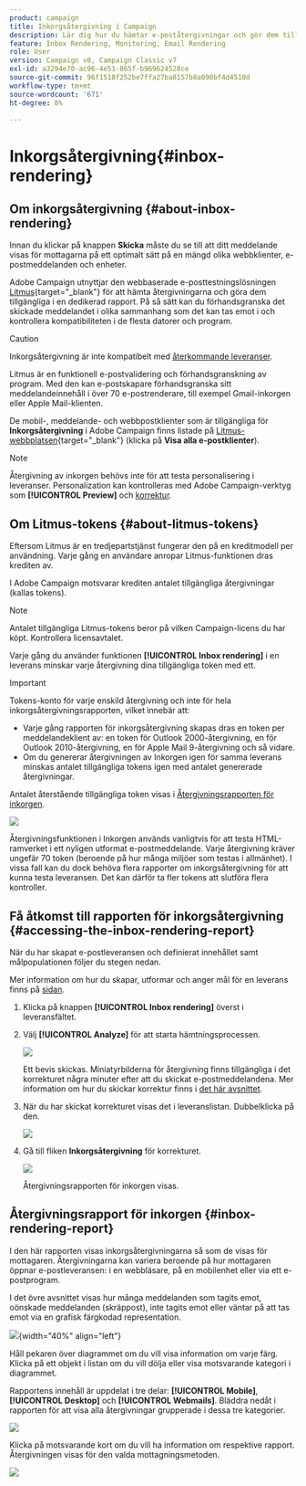 ```yaml
---
product: campaign
title: Inkorgsåtergivning i Campaign
description: Lär dig hur du hämtar e-poståtergivningar och gör dem tillgängliga i en dedikerad rapport
feature: Inbox Rendering, Monitoring, Email Rendering
role: User
version: Campaign v8, Campaign Classic v7
exl-id: a3294e70-ac96-4e51-865f-b969624528ce
source-git-commit: 96f1518f252be7ffa27ba8157b8a090bf4d4510d
workflow-type: tm+mt
source-wordcount: '671'
ht-degree: 8%

---
```


# Inkorgsåtergivning{#inbox-rendering}

## Om inkorgsåtergivning {#about-inbox-rendering}

Innan du klickar på knappen **Skicka** måste du se till att ditt meddelande visas för mottagarna på ett optimalt sätt på en mängd olika webbklienter, e-postmeddelanden och enheter.

Adobe Campaign utnyttjar den webbaserade e-posttestningslösningen [Litmus](https://litmus.com/email-testing){target="_blank"} för att hämta återgivningarna och göra dem tillgängliga i en dedikerad rapport. På så sätt kan du förhandsgranska det skickade meddelandet i olika sammanhang som det kan tas emot i och kontrollera kompatibiliteten i de flesta datorer och program.

>[!CAUTION]
>Inkorgsåtergivning är inte kompatibelt med [återkommande leveranser](../../automation/workflow/recurring-delivery.md).

Litmus är en funktionell e-postvalidering och förhandsgranskning av program. Med den kan e-postskapare förhandsgranska sitt meddelandeinnehåll i över 70 e-postrenderare, till exempel Gmail-inkorgen eller Apple Mail-klienten.

De mobil-, meddelande- och webbpostklienter som är tillgängliga för **Inkorgsåtergivning** i Adobe Campaign finns listade på [Litmus-webbplatsen](https://litmus.com/email-testing){target="_blank"} (klicka på **Visa alla e-postklienter**).

>[!NOTE]
>
>Återgivning av inkorgen behövs inte för att testa personalisering i leveranser. Personalization kan kontrolleras med Adobe Campaign-verktyg som **[!UICONTROL Preview]** och [korrektur](preview-and-proof.md#send-proofs).

## Om Litmus-tokens {#about-litmus-tokens}

Eftersom Litmus är en tredjepartstjänst fungerar den på en kreditmodell per användning. Varje gång en användare anropar Litmus-funktionen dras krediten av.

I Adobe Campaign motsvarar krediten antalet tillgängliga återgivningar (kallas tokens).

>[!NOTE]
>
>Antalet tillgängliga Litmus-tokens beror på vilken Campaign-licens du har köpt. Kontrollera licensavtalet.

Varje gång du använder funktionen **[!UICONTROL Inbox rendering]** i en leverans minskar varje återgivning dina tillgängliga token med ett.

>[!IMPORTANT]
>
>Tokens-konto för varje enskild återgivning och inte för hela inkorgsåtergivningsrapporten, vilket innebär att:
>
>* Varje gång rapporten för inkorgsåtergivning skapas dras en token per meddelandeklient av: en token för Outlook 2000-återgivning, en för Outlook 2010-återgivning, en för Apple Mail 9-återgivning och så vidare.
>* Om du genererar återgivningen av Inkorgen igen för samma leverans minskas antalet tillgängliga tokens igen med antalet genererade återgivningar.
>

Antalet återstående tillgängliga token visas i [Återgivningsrapporten för inkorgen](#inbox-rendering-report).

![](assets/s_tn_inbox_rendering_tokens.png)

Återgivningsfunktionen i Inkorgen används vanligtvis för att testa HTML-ramverket i ett nyligen utformat e-postmeddelande. Varje återgivning kräver ungefär 70 token (beroende på hur många miljöer som testas i allmänhet). I vissa fall kan du dock behöva flera rapporter om inkorgsåtergivning för att kunna testa leveransen. Det kan därför ta fler tokens att slutföra flera kontroller.

## Få åtkomst till rapporten för inkorgsåtergivning {#accessing-the-inbox-rendering-report}

När du har skapat e-postleveransen och definierat innehållet samt målpopulationen följer du stegen nedan.

Mer information om hur du skapar, utformar och anger mål för en leverans finns på [sidan](defining-the-email-content.md).


1. Klicka på knappen **[!UICONTROL Inbox rendering]** överst i leveransfältet.

1. Välj **[!UICONTROL Analyze]** för att starta hämtningsprocessen.

   ![](assets/s_tn_inbox_rendering_button.png)

   Ett bevis skickas. Miniatyrbilderna för återgivning finns tillgängliga i det korrekturet några minuter efter att du skickat e-postmeddelandena. Mer information om hur du skickar korrektur finns i [det här avsnittet](preview-and-proof.md#send-proofs).

1. När du har skickat korrekturet visas det i leveranslistan. Dubbelklicka på den.

   ![](assets/s_tn_inbox_rendering_delivery_list.png)

1. Gå till fliken **Inkorgsåtergivning** för korrekturet.

   ![](assets/s_tn_inbox_rendering_tab.png)

   Återgivningsrapporten för inkorgen visas.

## Återgivningsrapport för inkorgen {#inbox-rendering-report}

I den här rapporten visas inkorgsåtergivningarna så som de visas för mottagaren. Återgivningarna kan variera beroende på hur mottagaren öppnar e-postleveransen: i en webbläsare, på en mobilenhet eller via ett e-postprogram.

I det övre avsnittet visas hur många meddelanden som tagits emot, oönskade meddelanden (skräppost), inte tagits emot eller väntar på att tas emot via en grafisk färgkodad representation.

![](assets/s_tn_inbox_rendering_summary.png){width="40%" align="left"}

Håll pekaren över diagrammet om du vill visa information om varje färg. Klicka på ett objekt i listan om du vill dölja eller visa motsvarande kategori i diagrammet.

Rapportens innehåll är uppdelat i tre delar: **[!UICONTROL Mobile]**, **[!UICONTROL Desktop]** och **[!UICONTROL Webmails]**. Bläddra nedåt i rapporten för att visa alla återgivningar grupperade i dessa tre kategorier.

![](assets/s_tn_inbox_rendering_report.png)

Klicka på motsvarande kort om du vill ha information om respektive rapport. Återgivningen visas för den valda mottagningsmetoden.

![](assets/s_tn_inbox_rendering_example.png)
